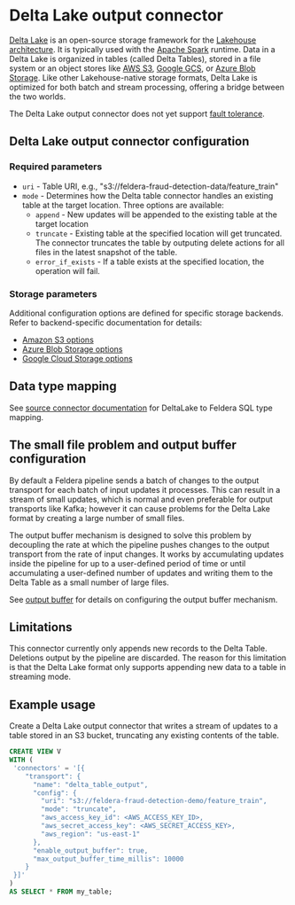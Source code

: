 # Delta Lake output connector

[Delta Lake](https://delta.io/) is an open-source storage framework for the
[Lakehouse architecture](https://www.cidrdb.org/cidr2021/papers/cidr2021_paper17.pdf).
It is typically used with the [Apache Spark](https://spark.apache.org/) runtime.
Data in a Delta Lake is organized in tables (called Delta Tables), stored in
a file system or an object stores like [AWS S3](https://aws.amazon.com/s3/),
[Google GCS](https://cloud.google.com/storage), or
[Azure Blob Storage](https://azure.microsoft.com/en-us/products/storage/blobs).
Like other Lakehouse-native storage formats, Delta Lake is optimized for both
batch and stream processing, offering a bridge between the two worlds.

The Delta Lake output connector does not yet support [fault
tolerance](..#fault-tolerance).

## Delta Lake output connector configuration

### Required parameters

* `uri` - Table URI, e.g., "s3://feldera-fraud-detection-data/feature_train"
* `mode` - Determines how the Delta table connector handles an existing table at the target
   location.  Three options are available:
  * `append` - New updates will be appended to the existing table at the target location
  * `truncate` - Existing table at the specified location will get truncated. The connector
     truncates the table by outputing delete actions for all files in the latest snapshot
     of the table.
  * `error_if_exists` - If a table exists at the specified location, the operation will fail.

### Storage parameters

Additional configuration options are defined for specific storage backends.  Refer to
backend-specific documentation for details:

* [Amazon S3 options](https://docs.rs/object_store/latest/object_store/aws/enum.AmazonS3ConfigKey.html)
* [Azure Blob Storage options](https://docs.rs/object_store/latest/object_store/azure/enum.AzureConfigKey.html)
* [Google Cloud Storage options](https://docs.rs/object_store/latest/object_store/gcp/enum.GoogleConfigKey.html)

## Data type mapping

See [source connector documentation](/connectors/sources/delta/#data-type-mapping) for DeltaLake to Feldera SQL
type mapping.

## The small file problem and output buffer configuration

By default a Feldera pipeline sends a batch of changes to the output transport
for each batch of input updates it processes.  This can result in a stream of
small updates, which is normal and even preferable for output transports like
Kafka; however it can cause problems for the Delta Lake format by creating a large
number of small files.

The output buffer mechanism is designed to solve this problem by decoupling the
rate at which the pipeline pushes changes to the output transport from the rate
of input changes.  It works by accumulating updates inside the pipeline
for up to a user-defined period of time or until accumulating a user-defined number
of updates and writing them to the Delta Table as a small number of large files.

See [output buffer](/connectors#configuring-the-output-buffer) for details on configuring the output buffer mechanism.

## Limitations

This connector currently only appends new records to the Delta Table.  Deletions
output by the pipeline are discarded.  The reason for this limitation is that the
Delta Lake format only supports appending new data to a table in streaming mode.

## Example usage

Create a Delta Lake output connector that writes a stream of updates to a table
stored in an S3 bucket, truncating any existing contents of the table.

```sql
CREATE VIEW V
WITH (
 'connectors' = '[{
    "transport": {
      "name": "delta_table_output",
      "config": {
        "uri": "s3://feldera-fraud-detection-demo/feature_train",
        "mode": "truncate",
        "aws_access_key_id": <AWS_ACCESS_KEY_ID>,
        "aws_secret_access_key": <AWS_SECRET_ACCESS_KEY>,
        "aws_region": "us-east-1"
      },
      "enable_output_buffer": true,
      "max_output_buffer_time_millis": 10000
    }
 }]'
)
AS SELECT * FROM my_table;
```
